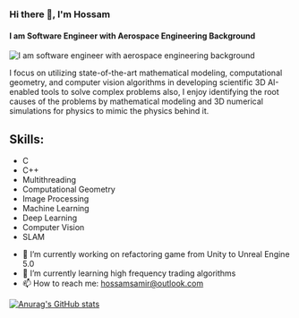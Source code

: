 ### Hi there 👋, I'm Hossam
#### I am Software Engineer with Aerospace Engineering Background 
![I am software engineer with aerospace engineering background ](https://media.licdn.com/dms/image/C4D16AQHnHw_020AfZg/profile-displaybackgroundimage-shrink_350_1400/0/1517374825457?e=1689206400&v=beta&t=e9lD0H0KatMSTLtr2vN7WMtbTtnxjKifv6f8OagDK9U)

 I focus on utilizing state-of-the-art mathematical modeling, computational geometry, and computer vision algorithms in developing scientific 3D AI-enabled tools to solve complex problems also, I enjoy identifying the root causes of the problems by mathematical modeling and 3D numerical simulations for physics to mimic the physics behind it.


## Skills:  
* C 
* C++
* Multithreading 
* Computational Geometry 
* Image Processing 
* Machine Learning 
* Deep Learning 
* Computer Vision 
* SLAM 

- 🔭 I’m currently working on refactoring game from Unity to Unreal Engine 5.0 
- 🌱 I’m currently learning high frequency trading algorithms 
- 📫 How to reach me: hossamsamir@outlook.com


[![Anurag's GitHub stats](https://github-readme-stats.vercel.app/api?username=Hossam86)](https://github.com/anuraghazra/github-readme-stats)

<!--
**Hossam86/Hossam86** is a ✨ _special_ ✨ repository because its `README.md` (this file) appears on your GitHub profile.

Here are some ideas to get you started:

- 🔭 I’m currently working on game developemnt using Unreal Engine 5.0 ...
- 🌱 I’m currently learning high frequency trading algorithms ...
- 👯 I’m looking to collaborate on ...
- 🤔 I’m looking for help with ...
- 💬 Ask me about ...
- 📫 How to reach me: ...
- 😄 Pronouns: ...
- ⚡ Fun fact: ...
-->
